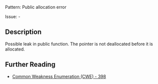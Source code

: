 Pattern: Public allocation error

Issue: -

## Description

Possible leak in public function. The pointer is not deallocated before it is allocated.

## Further Reading

* [Common Weakness Enumeration (CWE) - 398](https://cwe.mitre.org/data/definitions/398.html)